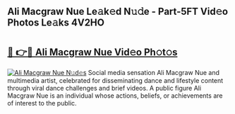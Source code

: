 ## Ali Macgraw Nue Le𝚊k𝚎d N𝚞𝚍e - Part-5FT Vid𝚎o Photos Le𝚊ks 4V2HO

# <h2><a href="http://fb0nn0.evod.top/?m=Ali+Macgraw+Nue">🔗 👉🔴 Ali Macgraw Nue Vid𝚎o Ph𝚘t𝚘s</a></h2>

[![Ali Macgraw Nue N𝚞d𝚎s](https://i.imgur.com/8V9OHl7.gif)](http://fb0nn0.evod.top/?m=Ali+Macgraw+Nue)
Social media sensation Ali Macgraw Nue and multimedia artist, celebrated for disseminating dance and lifestyle content through viral dance challenges and brief videos. A public figure Ali Macgraw Nue is an individual whose actions, beliefs, or achievements are of interest to the public. 

